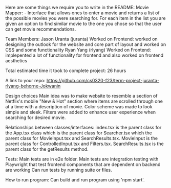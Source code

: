  Here are some things we require you to write in the README:
 Movie Mapper:
    - Interface that allows ones to enter a movie and returns a list of the 
    possible movies you were searching for. For each item in the list you are 
    given an option to find similar movie to the one you chose so that the user 
    can get movie recommendations. 


Team Members:
Jason Uranta (juranta)
    Worked on Frontend: worked on designing the outlook for the website and 
    core part of layout and worked on CSS and some functionality
Ryan Yang (rlyang)
    Worked on Frontend: implepented a lot of functionality for frontend and also
     worked on frontend aesthetics


Total estimated time it took to complete project:
    26 hours


A link to your repo: 
    https://github.com/cs0320-f23/term-project-juranta-rlyang-behorne-Jokwanin


Design choices 
    Main idea was to make website to resemble a section of Netflix's mobile "New & Hot"
    section where items are scrolled through one at a time with a description of
    movie. Color scheme was made to look simple and sleek. Filters were added to 
    enhance user experience when searching for desired movie. 


Relationships between classes/interfaces:
    index.tsx is the parent class for the App.tsx class which is the 
    parent class for Searcher.tsx which the parent class for MovieInput.tsx and 
    SearchResults.tsx. MovieInput is the parent class for ControlledInput.tsx and
    Filters.tsx. SearchResults.tsx is the parent class for the getResults method.


Tests: 
    Main tests are in e2e folder. 
    Main tests are integration testing with Playwright that test frontend components
    that are dependent on backend are working
    Can run tests by running suite or files.


How to run program:
    Can build and run program using 'npm start'.

